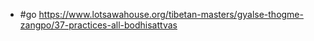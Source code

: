 - #go https://www.lotsawahouse.org/tibetan-masters/gyalse-thogme-zangpo/37-practices-all-bodhisattvas